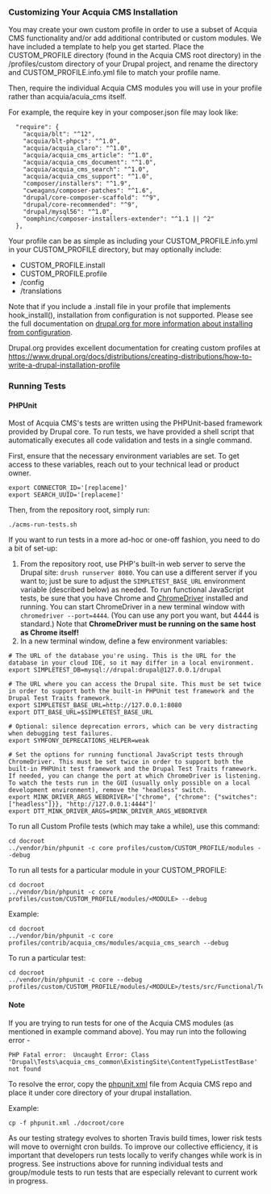 ### Customizing Your Acquia CMS Installation

You may create your own custom profile in order to use a subset of Acquia CMS functionality and/or add additional contributed or custom modules. We have included a template to help you get started. Place the CUSTOM_PROFILE directory (found in the Acquia CMS root directory) in the /profiles/custom directory of your Drupal project, and rename the directory and CUSTOM_PROFILE.info.yml file to match your profile name.

Then, require the individual Acquia CMS modules you will use in your profile rather than acquia/acuia_cms itself.

For example, the require key in your composer.json file may look like:
~~~
  "require": {
    "acquia/blt": "^12",
    "acquia/blt-phpcs": "^1.0",
    "acquia/acquia_claro": "^1.0",
    "acquia/acquia_cms_article": "^1.0",
    "acquia/acquia_cms_document": "^1.0",
    "acquia/acquia_cms_search": "^1.0",
    "acquia/acquia_cms_support": "^1.0",
    "composer/installers": "^1.9",
    "cweagans/composer-patches": "^1.6",
    "drupal/core-composer-scaffold": "^9",
    "drupal/core-recommended": "^9",
    "drupal/mysql56": "^1.0",
    "oomphinc/composer-installers-extender": "^1.1 || ^2"
  },
~~~

Your profile can be as simple as including your CUSTOM_PROFILE.info.yml in your CUSTOM_PROFILE directory, but may optionally include:

- CUSTOM_PROFILE.install
- CUSTOM_PROFILE.profile
- /config
- /translations

Note that if you include a .install file in your profile that implements hook_install(), installation from configuration is not supported. Please see the full documentation on [drupal.org for more information about installing from configuration](https://www.drupal.org/docs/distributions/creating-distributions/how-to-write-a-drupal-installation-profile#config).

Drupal.org provides excellent documentation for creating custom profiles at https://www.drupal.org/docs/distributions/creating-distributions/how-to-write-a-drupal-installation-profile

### Running Tests

#### PHPUnit

Most of Acquia CMS's tests are written using the PHPUnit-based framework provided by Drupal core. To run tests, we have provided a shell script that automatically executes all code validation and tests in a single command.

First, ensure that the necessary environment variables are set. To get access to these variables, reach out to your technical lead or product owner.

```
export CONNECTOR_ID='[replaceme]'
export SEARCH_UUID='[replaceme]'
```

Then, from the repository root, simply run:

```
./acms-run-tests.sh
```

If you want to run tests in a more ad-hoc or one-off fashion, you need to do a bit of set-up:

1. From the repository root, use PHP's built-in web server to serve the Drupal site: `drush runserver 8080`. You can use a different server if you want to; just be sure to adjust the `SIMPLETEST_BASE_URL` environment variable (described below) as needed. To run functional JavaScript tests, be sure that you have Chrome and [ChromeDriver](https://sites.google.com/a/chromium.org/chromedriver) installed and running. You can start ChromeDriver in a new terminal window with `chromedriver --port=4444`. (You can use any port you want, but 4444 is standard.) Note that **ChromeDriver must be running on the same host as Chrome itself!**
2. In a new terminal window, define a few environment variables:
```
# The URL of the database you're using. This is the URL for the database in your cloud IDE, so it may differ in a local environment.
export SIMPLETEST_DB=mysql://drupal:drupal@127.0.0.1/drupal

# The URL where you can access the Drupal site. This must be set twice in order to support both the built-in PHPUnit test framework and the Drupal Test Traits framework.
export SIMPLETEST_BASE_URL=http://127.0.0.1:8080
export DTT_BASE_URL=$SIMPLETEST_BASE_URL

# Optional: silence deprecation errors, which can be very distracting when debugging test failures.
export SYMFONY_DEPRECATIONS_HELPER=weak

# Set the options for running functional JavaScript tests through ChromeDriver. This must be set twice in order to support both the built-in PHPUnit test framework and the Drupal Test Traits framework. If needed, you can change the port at which ChromeDriver is listening. To watch the tests run in the GUI (usually only possible on a local development environment), remove the "headless" switch.
export MINK_DRIVER_ARGS_WEBDRIVER='["chrome", {"chrome": {"switches": ["headless"]}}, "http://127.0.0.1:4444"]'
export DTT_MINK_DRIVER_ARGS=$MINK_DRIVER_ARGS_WEBDRIVER
```

To run all Custom Profile tests (which may take a while), use this command:
```
cd docroot
../vendor/bin/phpunit -c core profiles/custom/CUSTOM_PROFILE/modules --debug
```
To run all tests for a particular module in your CUSTOM_PROFILE:
```
cd docroot
../vendor/bin/phpunit -c core profiles/custom/CUSTOM_PROFILE/modules/<MODULE> --debug
```
Example:
```
cd docroot
../vendor/bin/phpunit -c core profiles/contrib/acquia_cms/modules/acquia_cms_search --debug
```

To run a particular test:
```
cd docroot
../vendor/bin/phpunit -c core --debug profiles/custom/CUSTOM_PROFILE/modules/<MODULE>/tests/src/Functional/TestName.php
```

####  Note

If you are trying to run tests for one of the Acquia CMS modules (as mentioned in example command above). You may run into the following error -
```
PHP Fatal error:  Uncaught Error: Class 'Drupal\Tests\acquia_cms_common\ExistingSite\ContentTypeListTestBase' not found
```
To resolve the error, copy the [phpunit.xml](https://github.com/acquia/acquia_cms/blob/develop/phpunit.xml) file from Acquia CMS repo and place it under core directory of your drupal installation.

Example:
```
cp -f phpunit.xml ./docroot/core
```

As our testing strategy evolves to shorten Travis build times, lower risk tests
will move to overnight cron builds. To improve our collective efficiency, it is
important that developers run tests locally to verify changes while work is in
progress. See instructions above for running individual tests and group/module
tests to run tests that are especially relevant to current work in progress.
